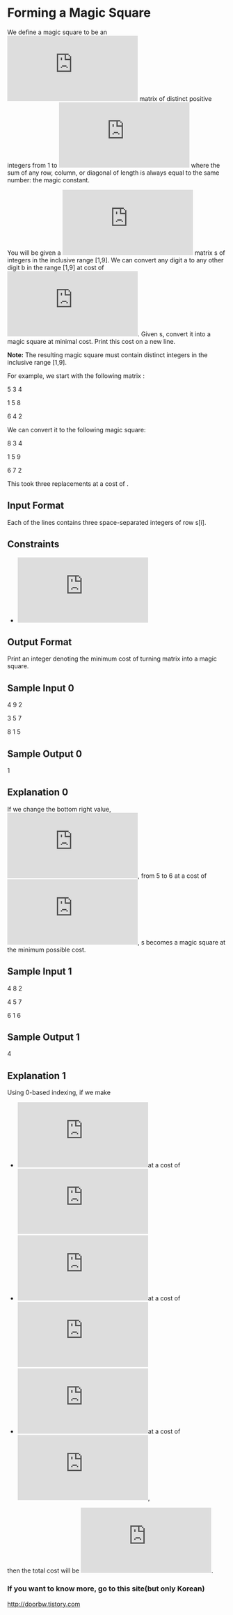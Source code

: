 # Forming a Magic Square

We define a magic square to be an ![](https://latex.codecogs.com/gif.latex?n%5Ctimes%20n) matrix of distinct positive integers from 1 to ![](https://latex.codecogs.com/gif.latex?n%5E2) where the sum of any row, column, or diagonal of length  is always equal to the same number: the magic constant.

You will be given a ![](https://latex.codecogs.com/gif.latex?3%5Ctimes%203) matrix s of integers in the inclusive range [1,9]. We can convert any digit a to any other digit b in the range [1,9] at cost of ![](https://latex.codecogs.com/gif.latex?%5Cleft%20%7Ca-b%20%5Cright%20%7C). Given s, convert it into a magic square at minimal cost. Print this cost on a new line.

**Note:** The resulting magic square must contain distinct integers in the inclusive range [1,9].

For example, we start with the following matrix :

5 3 4

1 5 8

6 4 2

We can convert it to the following magic square:

8 3 4

1 5 9

6 7 2

This took three replacements at a cost of .

## Input Format

Each of the lines contains three space-separated integers of row s[i].

## Constraints

- ![](https://latex.codecogs.com/gif.latex?s%5Bi%5D%5Bj%5D%5Cin%20%5B1%2C9%5D)

## Output Format

Print an integer denoting the minimum cost of turning matrix  into a magic square.

## Sample Input 0

4 9 2

3 5 7

8 1 5

## Sample Output 0

1

## Explanation 0

If we change the bottom right value, ![](https://latex.codecogs.com/gif.latex?s%5B2%5D%5B2%5D), from 5 to 6 at a cost of ![](https://latex.codecogs.com/gif.latex?%5Cleft%20%7C5-6%20%5Cright%20%7C%20%3D%201), s becomes a magic square at the minimum possible cost.

## Sample Input 1

4 8 2

4 5 7

6 1 6

## Sample Output 1

4

## Explanation 1

Using 0-based indexing, if we make

- ![](https://latex.codecogs.com/gif.latex?s%5B0%5D%5B1%5D%5Crightarrow%209)at a cost of ![](https://latex.codecogs.com/gif.latex?%5Cleft%20%7C%209-8%20%5Cright%20%7C%3D1)
- ![](https://latex.codecogs.com/gif.latex?s%5B1%5D%5B0%5D%5Crightarrow%203)at a cost of ![](https://latex.codecogs.com/gif.latex?%5Cleft%20%7C%203-4%20%5Cright%20%7C%3D1)
- ![](https://latex.codecogs.com/gif.latex?s%5B2%5D%5B0%5D%5Crightarrow%208)at a cost of ![](https://latex.codecogs.com/gif.latex?%5Cleft%20%7C%208-6%20%5Cright%20%7C%3D2),

then the total cost will be ![](https://latex.codecogs.com/gif.latex?1+1+2%3D4).


### If you want to know more, go to this site(but only Korean)
http://doorbw.tistory.com
